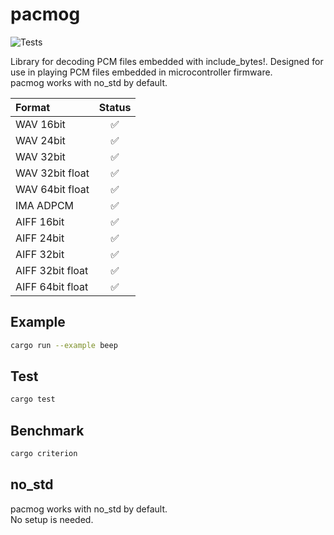 # pacmog

![Tests](https://github.com/AkiyukiOkayasu/pacmog/actions/workflows/ci.yml/badge.svg)

Library for decoding PCM files embedded with include_bytes!.
Designed for use in playing PCM files embedded in microcontroller firmware.  
pacmog works with no_std by default.

| Format          | Status |
| :---            | :---: |
| WAV 16bit       | ✅ |
| WAV 24bit       | ✅ |
| WAV 32bit       | ✅ |
| WAV 32bit float | ✅ |
| WAV 64bit float | ✅ |
| IMA ADPCM | ✅ |
| AIFF 16bit | ✅ |
| AIFF 24bit | ✅ |
| AIFF 32bit | ✅ |
| AIFF 32bit float | ✅ |
| AIFF 64bit float | ✅ |

## Example

```bash
cargo run --example beep
```

## Test

```bash
cargo test
```

## Benchmark

```bash
cargo criterion
```

## no_std

pacmog works with no_std by default.  
No setup is needed.  
